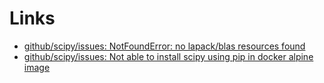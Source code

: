 # Links
- [github/scipy/issues: NotFoundError: no lapack/blas resources found](https://github.com/scipy/scipy/issues/9005)<br>
- [github/scipy/issues: Not able to install scipy using pip in docker alpine image](https://github.com/scipy/scipy/issues/9481)<br>